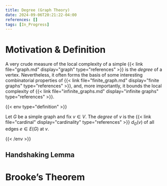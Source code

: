 ```yaml
---
title: Degree (Graph Theory)
date: 2024-09-06T20:21:22-04:00
references: []
tags: [In_Progress]
---
```


# Motivation & Definition

A very crude measure of the local complexity of a simple {{< link file="graph.md" display="graph" type="references" >}} is the *degree* of a vertex. Nevertheless, it often forms the basis of some interesting combinatorial properties of {{< link file="finite_graph.md" display="finite graphs" type="references" >}}, and, more importantly, it bounds the local complexity of {{< link file="infinite_graphs.md" display="infinite graphs" type="references" >}}.

{{< env type="definition" >}}

Let $G$ be a simple graph and fix $v\in V$. The *degree* of $v$ is the {{< link file="cardinal" display="cardinality" type="references" >}} $d_G(v)$ of all edges $e\in E(G)$ at $v$.

{{< /env >}}

## Handshaking Lemma

# Brooke’s Theorem

